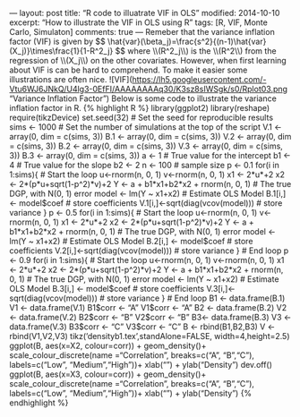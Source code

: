 <!DOCTYPE html>
<html>
<head>
  <meta charset="utf-8">
  <meta name="generator" content="pandoc">
  <title></title>
  <style type="text/css">code{white-space: pre;}</style>
  <!--[if lt IE 9]>
    <script src="http://html5shim.googlecode.com/svn/trunk/html5.js"></script>
  <![endif]-->
  <link rel="stylesheet" href="/Users/rudfaden/.pandoc/templates/kultiad-serif.css">
</head>
<body>



— layout: post title: “R code to illuatrate VIF in OLS” modified:
2014-10-10 excerpt: “How to illustrate the VIF in OLS using R” tags: [R,
VIF, Monte Carlo, Simulaton] comments: true — Remeber that the variance
inflation factor (VIF) is given by \$\$
\\hat{var}(\\beta\_j)=\\frac{s\^2}{(n-1)\\hat{var}(X\_j)}\\times\\frac{1}{1-R\^2\_j}
\$\$ where \\\\(R\^2\_j\\\\) is the \\\\(R\^2\\\\) from the regression
of \\\\(X\_j\\\\) on the other covariates. However, when first learning
about VIF is can be hard to comprehend. To make it easier some
illustrations are often nice.
![VIF](https://lh5.googleusercontent.com/-Vtu6WJ6JNkQ/U4lg3-0EfFI/AAAAAAAAq30/K3sz8sIWSgk/s0/Rplot03.png
“Variance Inflation Factor”) Below is some code to illustrate the
variance inflation factor in R. {% highlight R %} library(ggplot2)
library(reshape) require(tikzDevice) set.seed(32) \# Set the seed for
reproducible results sims \<- 1000 \# Set the number of simulations at
the top of the script V.1 \<- array(0, dim = c(sims, 3)) B.1 \<-
array(0, dim = c(sims, 3)) V.2 \<- array(0, dim = c(sims, 3)) B.2 \<-
array(0, dim = c(sims, 3)) V.3 \<- array(0, dim = c(sims, 3)) B.3 \<-
array(0, dim = c(sims, 3)) a \<- 1 \# True value for the intercept b1
\<- 4 \# True value for the slope b2 \<- 2 n \<- 100 \# sample size p
\<- 0.1 for(i in 1:sims){ \# Start the loop u\<-rnorm(n, 0, 1)
v\<-rnorm(n, 0, 1) x1 \<- 2\*u\*+2 x2 \<- 2\*(p\*u+sqrt(1-p\^2)\*v)+2 Y
\<- a + b1\*x1+b2\*x2 + rnorm(n, 0, 1) \# The true DGP, with N(0, 1)
error model \<- lm(Y \~ x1+x2) \# Estimate OLS Model B.1[i,] \<-
model\$coef \# store coefficients V.1[i,]\<-sqrt(diag(vcov(model))) \#
store variance } p \<- 0.5 for(i in 1:sims){ \# Start the loop
u\<-rnorm(n, 0, 1) v\<-rnorm(n, 0, 1) x1 \<- 2\*u\*+2 x2 \<-
2\*(p\*u+sqrt(1-p\^2)\*v)+2 Y \<- a + b1\*x1+b2\*x2 + rnorm(n, 0, 1) \#
The true DGP, with N(0, 1) error model \<- lm(Y \~ x1+x2) \# Estimate
OLS Model B.2[i,] \<- model\$coef \# store coefficients
V.2[i,]\<-sqrt(diag(vcov(model))) \# store variance } \# End loop p \<-
0.9 for(i in 1:sims){ \# Start the loop u\<-rnorm(n, 0, 1) v\<-rnorm(n,
0, 1) x1 \<- 2\*u\*+2 x2 \<- 2\*(p\*u+sqrt(1-p\^2)\*v)+2 Y \<- a +
b1\*x1+b2\*x2 + rnorm(n, 0, 1) \# The true DGP, with N(0, 1) error model
\<- lm(Y \~ x1+x2) \# Estimate OLS Model B.3[i,] \<- model\$coef \#
store coefficients V.3[i,]\<-sqrt(diag(vcov(model))) \# store variance }
\# End loop B1 \<- data.frame(B.1) V1 \<- data.frame(V.1) B1\$corr \<-
“A” V1\$corr \<- “A” B2 \<- data.frame(B.2) V2 \<- data.frame(V.2)
B2\$corr \<- “B” V2\$corr \<- “B” B3\<- data.frame(B.3) V3 \<-
data.frame(V.3) B3\$corr \<- “C” V3\$corr \<- “C” B \<- rbind(B1,B2,B3)
V \<- rbind(V1,V2,V3) tikz(’densityb1.tex’,standAlone=FALSE,
width=4,height=2.5) ggplot(B, aes(x=X2, colour=corr)) + geom\_density()+
scale\_colour\_discrete(name =“Correlation”, breaks=c(“A”, “B”,“C”),
labels=c(“Low”, “Medium”,“High”))+ xlab(“”) + ylab(“Density”) dev.off()
ggplot(B, aes(x=X3, colour=corr)) + geom\_density()+
scale\_colour\_discrete(name =“Correlation”, breaks=c(“A”, “B”,“C”),
labels=c(“Low”, “Medium”,“High”))+ xlab(“”) + ylab(“Density”) {%
endhighlight %}
</body>
</html>